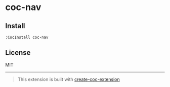 # coc-nav

## Install

`:CocInstall coc-nav`

## License

MIT

---

> This extension is built with [create-coc-extension](https://github.com/fannheyward/create-coc-extension)
